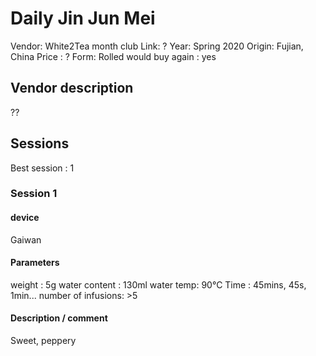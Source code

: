 # Daily Jin Jun Mei

Vendor: White2Tea month club
Link: ?
Year: Spring 2020
Origin: Fujian, China
Price : ?
Form: Rolled
would buy again : yes

## Vendor description 

??


## Sessions

Best session : 1

### Session 1

#### device 

Gaiwan

#### Parameters

weight : 5g
water content : 130ml
water temp: 90°C
Time : 45mins, 45s, 1min...
number of infusions: >5

#### Description / comment

Sweet, peppery

